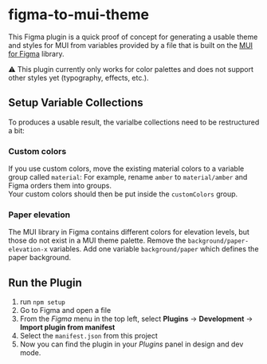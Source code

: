 # figma-to-mui-theme

This Figma plugin is a quick proof of concept for generating a usable theme and styles for MUI from variables provided by a file that is built on the [MUI for Figma](https://mui.com/store/items/figma-react/) library.

⚠️ This plugin currently only works for color palettes and does not support other styles yet (typography, effects, etc.).

## Setup Variable Collections

To produces a usable result, the varialbe collections need to be restructured a bit:

### Custom colors

If you use custom colors, move the existing material colors to a variable group called `material`: For example, rename `amber` to `material/amber` and Figma orders them into groups.  
Your custom colors should then be put inside the `customColors` group.

### Paper elevation

The MUI library in Figma contains different colors for elevation levels, but those do not exist in a MUI theme palette. Remove the `background/paper-elevation-x` variables. Add one variable `background/paper` which defines the paper background.

## Run the Plugin

1. run `npm setup`
2. Go to Figma and open a file
3. From the _Figma_ menu in the top left, select **Plugins** -> **Development** -> **Import plugin from manifest**
4. Select the `manifest.json` from this project
5. Now you can find the plugin in your _Plugins_ panel in design and dev mode.

